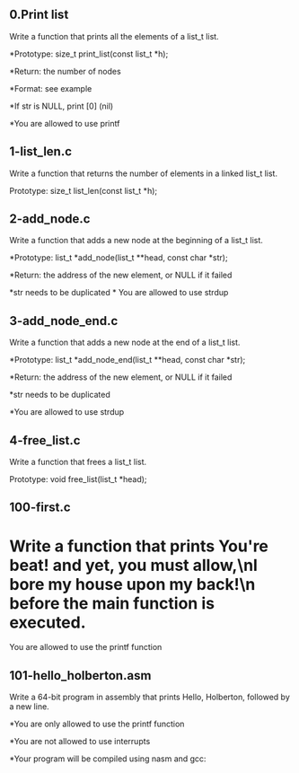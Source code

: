 ## 0.Print list
Write a function that prints all the elements of a list_t list.

*Prototype: size_t print_list(const list_t *h);

*Return: the number of nodes

*Format: see example

*If str is NULL, print [0] (nil)

*You are allowed to use printf

## 1-list_len.c

Write a function that returns the number of elements in a linked list_t list.

Prototype: size_t list_len(const list_t *h);

## 2-add_node.c
Write a function that adds a new node at the beginning of a list_t list.

*Prototype: list_t *add_node(list_t **head, const char *str);

*Return: the address of the new element, or NULL if it failed

*str needs to be duplicated
*
You are allowed to use strdup

## 3-add_node_end.c

Write a function that adds a new node at the end of a list_t list.

*Prototype: list_t *add_node_end(list_t **head, const char *str);

*Return: the address of the new element, or NULL if it failed

*str needs to be duplicated

*You are allowed to use strdup

## 4-free_list.c

Write a function that frees a list_t list.

Prototype: void free_list(list_t *head);

## 100-first.c

# Write a function that prints You're beat! and yet, you must allow,\nI bore my house upon my back!\n before the main function is executed.

You are allowed to use the printf function

## 101-hello_holberton.asm

Write a 64-bit program in assembly that prints Hello, Holberton, followed by a new line.

*You are only allowed to use the printf function

*You are not allowed to use interrupts

*Your program will be compiled using nasm and gcc:
